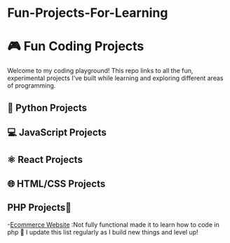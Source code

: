 # Fun-Projects-For-Learning
# 🎮 Fun Coding Projects

Welcome to my coding playground! This repo links to all the fun, experimental projects I’ve built while learning and exploring different areas of programming.

## 🐍 Python Projects
<!---
- [Weather App](https://github.com/Xain1501/weather-app)
- [To-Do CLI](https://github.com/Xain1501/todo-cli)
- [Password Generator](https://github.com/Xain1501/password-generator)
--->

## 💻 JavaScript Projects
<!---
- [Click Counter](https://github.com/Xain1501/click-counter)
- [Simple Calculator](https://github.com/Xain1501/simple-calculator)
--->
## ⚛️ React Projects
<!---
- [Quotes Generator](https://github.com/Xain1501/quotes-generator)
- [Pomodoro Timer](https://github.com/Xain1501/pomodoro-react)
--->
## 🌐 HTML/CSS Projects
<!---
- [Personal Portfolio](https://github.com/Xain1501/portfolio-site)

--->
## PHP Projects🐘
-[Ecommerce Website](https://xain_@bitbucket.org/personalxain1501/zainswebsiteusingphp.git) :Not fully functional made it to learn how to code in php
📌 I update this list regularly as I build new things and level up!
